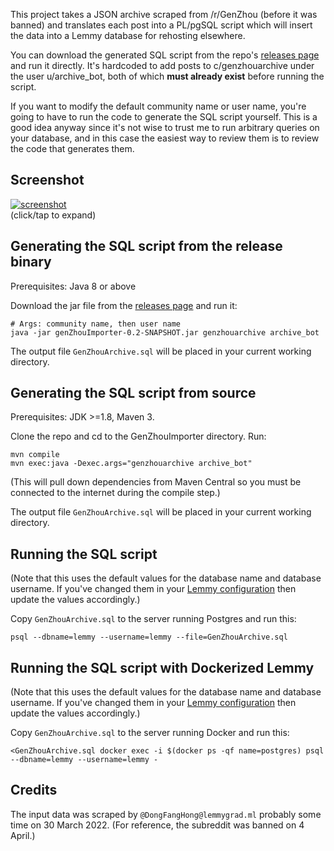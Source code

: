 This project takes a JSON archive scraped from /r/GenZhou (before it was banned) and translates each post into a PL/pgSQL script which will insert the data into a Lemmy database for rehosting elsewhere.

You can download the generated SQL script from the repo's [releases page](https://github.com/rileynull/GenZhouImporter/releases) and run it directly. It's hardcoded to add posts to c/genzhouarchive under the user u/archive_bot, both of which **must already exist** before running the script.

If you want to modify the default community name or user name, you're going to have to run the code to generate the SQL script yourself. This is a good idea anyway since it's not wise to trust me to run arbitrary queries on your database, and in this case the easiest way to review them is to review the code that generates them.

## Screenshot

[![screenshot](https://user-images.githubusercontent.com/95945959/162605469-43d34fdf-3559-4017-81c8-486d9b280a1b.png)](https://user-images.githubusercontent.com/95945959/162605437-8cb64245-2048-4bf0-afd7-6de3a2d32a29.png)  
(click/tap to expand)

## Generating the SQL script from the release binary

Prerequisites: Java 8 or above

Download the jar file from the [releases page](https://github.com/rileynull/GenZhouImporter/releases) and run it:

```
# Args: community name, then user name
java -jar genZhouImporter-0.2-SNAPSHOT.jar genzhouarchive archive_bot
```

The output file `GenZhouArchive.sql` will be placed in your current working directory.

## Generating the SQL script from source

Prerequisites: JDK >=1.8, Maven 3. 

Clone the repo and cd to the GenZhouImporter directory. Run:

```
mvn compile
mvn exec:java -Dexec.args="genzhouarchive archive_bot"
```

(This will pull down dependencies from Maven Central so you must be connected to the internet during the compile step.)

The output file `GenZhouArchive.sql` will be placed in your current working directory.

## Running the SQL script

(Note that this uses the default values for the database name and database username. If you've changed them in your [Lemmy configuration](https://join-lemmy.org/docs/en/administration/configuration.html#full-config-with-default-values) then update the values accordingly.)

Copy `GenZhouArchive.sql` to the server running Postgres and run this:

```
psql --dbname=lemmy --username=lemmy --file=GenZhouArchive.sql
```

## Running the SQL script with Dockerized Lemmy

(Note that this uses the default values for the database name and database username. If you've changed them in your [Lemmy configuration](https://join-lemmy.org/docs/en/administration/configuration.html#full-config-with-default-values) then update the values accordingly.)

Copy `GenZhouArchive.sql` to the server running Docker and run this:

```
<GenZhouArchive.sql docker exec -i $(docker ps -qf name=postgres) psql --dbname=lemmy --username=lemmy -
```

## Credits

The input data was scraped by `@DongFangHong@lemmygrad.ml` probably some time on 30 March 2022. (For reference, the subreddit was banned on 4 April.)
